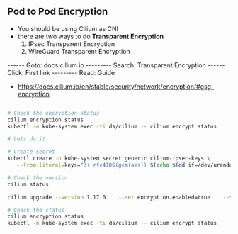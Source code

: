 ## Pod to Pod Encryption
- You should be using Cilium as CNI
- there are two ways to do **Transparent Encryption**
    1) IPsec Transparent Encryption
    2) WireGuard Transparent Encryption


------ Goto: docs.cilium.io --------- Search: Transparent Encryption
------ Click: First link    --------- Read: Guide

- https://docs.cilium.io/en/stable/security/network/encryption/#gsg-encryption


```bash

# Check the encryption status
cilium encryption status
kubectl -n kube-system exec -ti ds/cilium -- cilium encrypt status

# Lets do it

# Create secret
kubectl create -n kube-system secret generic cilium-ipsec-keys \
   --from-literal=keys="3+ rfc4106(gcm(aes)) $(echo $(dd if=/dev/urandom count=20 bs=1 2> /dev/null | xxd -p -c 64)) 128"

# Check the version
cilium status

cilium upgrade --version 1.17.0    --set encryption.enabled=true    --set encryption.type=ipsec

# Check the status
cilium encryption status
kubectl -n kube-system exec -ti ds/cilium -- cilium encrypt status


```



